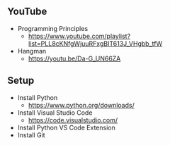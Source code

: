 ## YouTube
* Programming Principles
  * https://www.youtube.com/playlist?list=PLL8cKNfgWjuuRFxgBIT613J_VHgbb_tfW
* Hangman
  * https://youtu.be/Da-G_UN66ZA

## Setup
* Install Python
  * https://www.python.org/downloads/
* Install Visual Studio Code
  * https://code.visualstudio.com/
* Install Python VS Code Extension
* Install Git
